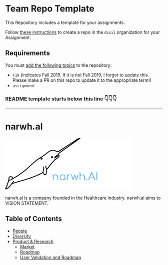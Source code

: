 # Team Repo Template

This Repository includes a template for your assignments.

Follow [these instructions](https://help.github.com/en/articles/creating-a-repository-from-a-template) to create a repo in the `dcsil` organization for your Assignment.

## Requirements

You must [add the following topics](https://help.github.com/en/articles/classifying-your-repository-with-topics#adding-topics-to-your-repository) to the repository:

- `F19` (indicates Fall 2019. If it is not Fall 2019, I forgot to update this. Please make a PR on this repo to update it to the appropriate term!)
- `assignment`

### README template starts below this line 👇👇👇

----

# narwh.al

![Team Logo](./NARWH_AI.png)

narwh.al is a company founded in the Healthcare industry. narwh.al aims to VISION STATEMENT.

Table of Contents
---

- [People](./team/)
- [Diversity](./team/diversity.md)
- [Product & Research](./product_research/)
    - [Market](./product_research/market.md)
    - [Roadmap](./product_research/roadmap.md)
    - [User Validation and Roadmap](./product_research/UserValidation&Roadmap.md)

